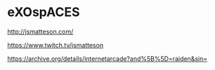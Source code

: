 # eXOspACES

http://jsmatteson.com/

https://www.twitch.tv/jsmatteson

https://archive.org/details/internetarcade?and%5B%5D=raiden&sin=
